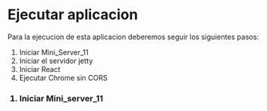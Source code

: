 <h1>Ejecutar aplicacion</h1>

Para la ejecucion de esta aplicacion deberemos seguir los siguientes pasos:

<ol>
  <li>Iniciar Mini_Server_11</li>
  <li>Iniciar el servidor jetty</li>
  <li>Iniciar React</li>
  <li>Ejecutar Chrome sin CORS</li>
</ol>

<ol>
<h3><li>Iniciar Mini_server_11</li></h3>

</ol>
